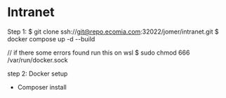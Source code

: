# Intranet

Step 1:
$ git clone ssh://git@repo.ecomia.com:32022/jomer/intranet.git
$ docker compose up -d --build

// if there some errors found run this on wsl
$ sudo chmod 666 /var/run/docker.sock

step 2:
Docker setup
- Composer install

